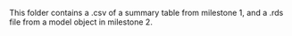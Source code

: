 This folder contains a .csv of a summary table from milestone 1, and a .rds file from a model object in milestone 2.
